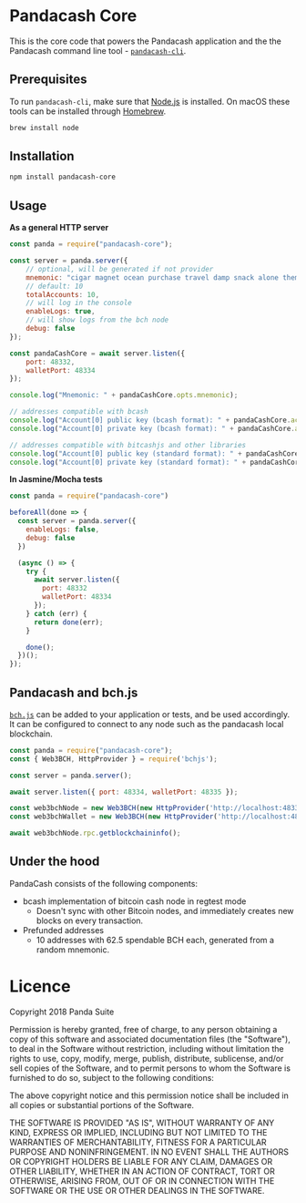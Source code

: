 # Pandacash Core

This is the core code that powers the Pandacash application and the the Pandacash command line tool - [`pandacash-cli`](https://github.com/panda-suite/pandacash-cli).

## Prerequisites
To run `pandacash-cli`, make sure that [Node.js](https://nodejs.org/) is installed.
On macOS these tools can be installed through [Homebrew](https://brew.sh/).
```bash
brew install node
```

## Installation
```bash
npm install pandacash-core
```

## Usage

**As a general HTTP server**
```js
const panda = require("pandacash-core");

const server = panda.server({
    // optional, will be generated if not provider
    mnemonic: "cigar magnet ocean purchase travel damp snack alone theme budget wagon wrong",
    // default: 10
    totalAccounts: 10,
    // will log in the console
    enableLogs: true,
    // will show logs from the bch node
    debug: false
});

const pandaCashCore = await server.listen({
    port: 48332,
    walletPort: 48334
});

console.log("Mnemonic: " + pandaCashCore.opts.mnemonic);

// addresses compatible with bcash
console.log("Account[0] public key (bcash format): " + pandaCashCore.account.keyPairs[0].bcash.address);
console.log("Account[0] private key (bcash format): " + pandaCashCore.account.keyPairs[0].bcash.privateKey);

// addresses compatible with bitcashjs and other libraries
console.log("Account[0] public key (standard format): " + pandaCashCore.account.keyPairs[0].standard.address);
console.log("Account[0] private key (standard format): " + pandaCashCore.account.keyPairs[0].standard.privateKey);
```

**In Jasmine/Mocha tests**
```js
const panda = require("pandacash-core")

beforeAll(done => {
  const server = panda.server({
    enableLogs: false,
    debug: false
  })

  (async () => {
    try {
      await server.listen({
        port: 48332
        walletPort: 48334
      });
    } catch (err) {
      return done(err);
    }

    done();
  })();
});
```

## Pandacash and bch.js
[`bch.js`](https://github.com/panda-suite/bchjs) can be added to your application or tests, and be used accordingly. It can be configured to connect to any node such as the pandacash local blockchain.

```javascript
const panda = require("pandacash-core");
const { Web3BCH, HttpProvider } = require('bchjs');

const server = panda.server();

await server.listen({ port: 48334, walletPort: 48335 });

const web3bchNode = new Web3BCH(new HttpProvider('http://localhost:48334'));
const web3bchWallet = new Web3BCH(new HttpProvider('http://localhost:48335'));

await web3bchNode.rpc.getblockchaininfo();
```

## Under the hood
PandaCash consists of the following components:
* bcash implementation of bitcoin cash node in regtest mode
  * Doesn't sync with other Bitcoin nodes, and immediately creates new blocks on every transaction.
* Prefunded addresses
  * 10 addresses with 62.5 spendable BCH each, generated from a random mnemonic.

# Licence
Copyright 2018 Panda Suite

Permission is hereby granted, free of charge, to any person obtaining a copy of this software and associated documentation files (the "Software"), to deal in the Software without restriction, including without limitation the rights to use, copy, modify, merge, publish, distribute, sublicense, and/or sell copies of the Software, and to permit persons to whom the Software is furnished to do so, subject to the following conditions:

The above copyright notice and this permission notice shall be included in all copies or substantial portions of the Software.

THE SOFTWARE IS PROVIDED "AS IS", WITHOUT WARRANTY OF ANY KIND, EXPRESS OR IMPLIED, INCLUDING BUT NOT LIMITED TO THE WARRANTIES OF MERCHANTABILITY, FITNESS FOR A PARTICULAR PURPOSE AND NONINFRINGEMENT. IN NO EVENT SHALL THE AUTHORS OR COPYRIGHT HOLDERS BE LIABLE FOR ANY CLAIM, DAMAGES OR OTHER LIABILITY, WHETHER IN AN ACTION OF CONTRACT, TORT OR OTHERWISE, ARISING FROM, OUT OF OR IN CONNECTION WITH THE SOFTWARE OR THE USE OR OTHER DEALINGS IN THE SOFTWARE.
